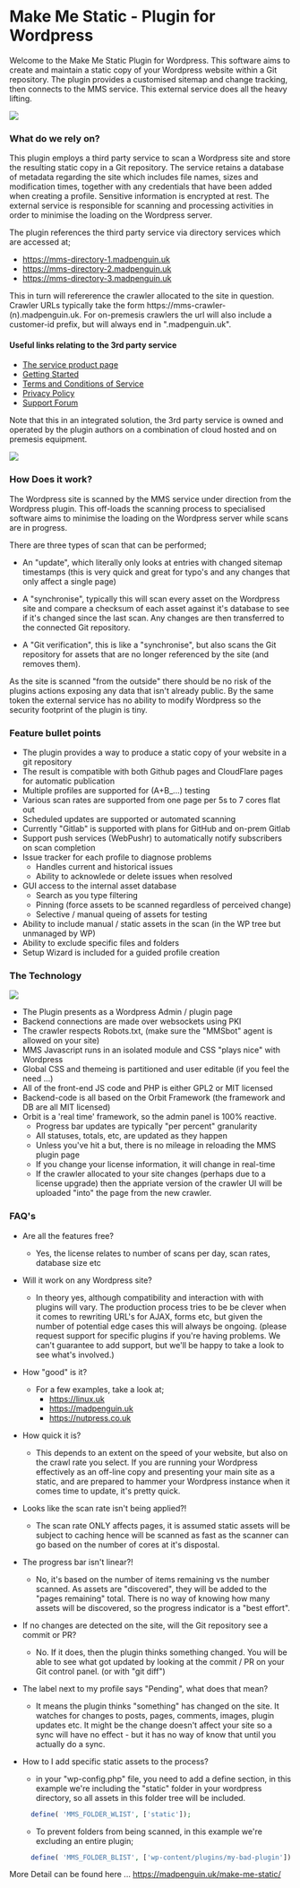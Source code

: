 # Make Me Static - Plugin for Wordpress

Welcome to the Make Me Static Plugin for Wordpress. This software aims to create and 
maintain a static copy of your Wordpress website within a Git repository. The plugin 
provides a customised sitemap and change tracking, then connects to the MMS service. 
This external service does all the heavy lifting.

![](images/wizard.jpeg)

### What do we rely on?

This plugin employs a third party service to scan a Wordpress site and store the resulting
static copy in a Git repository. The service retains a database of metadata regarding the site 
which includes file names, sizes and modification times, together with any credentials that have 
been added when creating a profile. Sensitive information is encrypted at rest. The external service is responsible for scanning and processing activities in order to minimise the loading on the Wordpress server.

The plugin references the third party service via directory services which are accessed at;
* https://mms-directory-1.madpenguin.uk
* https://mms-directory-2.madpenguin.uk
* https://mms-directory-3.madpenguin.uk

This in turn will refererence the crawler allocated to the site in question. Crawler URLs typically take the form https://mms-crawler-(n).madpenguin.uk. For on-premesis crawlers the 
url will also include a customer-id prefix, but will always end in ".madpenguin.uk".

#### Useful links relating to the 3rd party service

* [The service product page](https://madpenguin.uk/make-me-static/)
* [Getting Started](https://madpenguin.uk/make-me-static-getting-started/)
* [Terms and Conditions of Service](https://madpenguin.uk/mms-terms-and-conditions/)
* [Privacy Policy](https://madpenguin.uk/privacy-policy/)
* [Support Forum](https://support.madpenguin.uk/)

Note that this in an integrated solution, the 3rd party service is owned and operated by the 
plugin authors on a combination of cloud hosted and on premesis equipment.

![](images/makemestatic.png)

### How Does it work?

The Wordpress site is scanned by the MMS service under direction from the Wordpress plugin. This
off-loads the scanning process to specialised software aims to minimise the loading on the Wordpress server while scans are in progress.

There are three types of scan that can be performed;

* An "update", which literally only looks at entries with changed sitemap timestamps
  (this is very quick and great for typo's and any changes that only affect a single page)
  
* A "synchronise", typically this will scan every asset on the Wordpress site and compare a
  checksum of each asset against it's database to see if it's changed since the last scan.
  Any changes are then transferred to the connected Git repository.

* A "Git verification", this is like a "synchronise", but also scans the Git repository for assets
  that are no longer referenced by the site (and removes them).

As the site is scanned "from the outside" there should be no risk of the plugins actions exposing
any data that isn't already public. By the same token the external service has no ability to modify
Wordpress so the security footprint of the plugin is tiny.

### Feature bullet points

* The plugin provides a way to produce a static copy of your website in a git repository
* The result is compatible with both Github pages and CloudFlare pages for automatic publication
* Multiple profiles are supported for (A+B_...) testing
* Various scan rates are supported from one page per 5s to 7 cores flat out
* Scheduled updates are supported or automated scanning
* Currently "Gitlab" is supported with plans for GitHub and on-prem Gitlab
* Support push services (WebPushr) to automatically notify subscribers on scan completion
* Issue tracker for each profile to diagnose problems
  * Handles current and historical issues
  * Ability to acknowlede or delete issues when resolved
* GUI access to the internal asset database
  * Search as you type filtering
  * Pinning (force assets to be scanned regardless of perceived change)
  * Selective / manual queing of assets for testing
* Ability to include manual / static assets in the scan (in the WP tree but unmanaged by WP)
* Ability to exclude specific files and folders
* Setup Wizard is included for a guided profile creation

### The Technology

![](images/mms.jpeg)

* The Plugin presents as a Wordpress Admin / plugin page
* Backend connections are made over websockets using PKI
* The crawler respects Robots.txt, (make sure the "MMSbot" agent is allowed on your site)
* MMS Javascript runs in an isolated module and CSS "plays nice" with Wordpress
* Global CSS and themeing is partitioned and user editable (if you feel the need ...)
* All of the front-end JS code and PHP is either GPL2 or MIT licensed
* Backend-code is all based on the Orbit Framework (the framework and DB are all MIT licensed)
* Orbit is a 'real time' framework, so the admin panel is 100% reactive.
  * Progress bar updates are typically "per percent" granularity
  * All statuses, totals, etc, are updated as they happen
  * Unless you've hit a but, there is no mileage in reloading the MMS plugin page
  * If you change your license information, it will change in real-time
  * If the crawler allocated to your site changes (perhaps due to a license upgrade) then the
    appriate version of the crawler UI will be uploaded "into" the page from the new
    crawler.

### FAQ's

* Are all the features free?
  * Yes, the license relates to number of scans per day, scan rates, database size etc

* Will it work on any Wordpress site?
  * In theory yes, although compatibility and interaction with with plugins will vary. The production
    process tries to be be clever when it comes to rewriting URL's for AJAX, forms etc, but given the
    number of potential edge cases this will always be ongoing. (please request support for specific
    plugins if you're having problems. We can't guarantee to add support, but we'll be happy to take
    a look to see what's involved.)

* How "good" is it?
  * For a few examples, take a look at;
    * https://linux.uk
    * https://madpenguin.uk
    * https://nutpress.co.uk

* How quick it is? 
  * This depends to an extent on the speed of your website, but also on the crawl rate you select.
    If you are running your Wordpress effectively as an off-line copy and presenting your main site
    as a static, and are prepared to hammer your Wordpress instance when it comes time to update,
    it's pretty quick.

* Looks like the scan rate isn't being applied?!
  * The scan rate ONLY affects pages, it is assumed static assets will be subject to caching hence
    will be scanned as fast as the scanner can go based on the number of cores at it's dispostal.

* The progress bar isn't linear?!
  * No, it's based on the number of items remaining vs the number scanned. As assets are "discovered",
    they will be added to the "pages remaining" total. There is no way of knowing how many assets will
    be discovered, so the progress indicator is a "best effort".

* If no changes are detected on the site, will the Git repository see a commit or PR?
  * No. If it does, then the plugin thinks something changed. You will be able to see what got updated
    by looking at the commit / PR on your Git control panel. (or with "git diff")

* The label next to my profile says "Pending", what does that mean?
  * It means the plugin thinks "something" has changed on the site. It watches for changes to posts,
    pages, comments, images, plugin updates etc. It might be the change doesn't affect your site so
    a sync will have no effect - but it has no way of know that until you actually do a sync.

* How to I add specific static assets to the process?
  * in your "wp-config.php" file, you need to add a define section, in this example we're including
    the "static" folder in your wordpress directory, so all assets in this folder tree will be included.
  ```php
    define( 'MMS_FOLDER_WLIST', ['static']);
  ```
  * To prevent folders from being scanned, in this example we're excluding an entire plugin;
  ```php
    define( 'MMS_FOLDER_BLIST', ['wp-content/plugins/my-bad-plugin']);
  ```




More Detail can be found here ...
https://madpenguin.uk/make-me-static/
